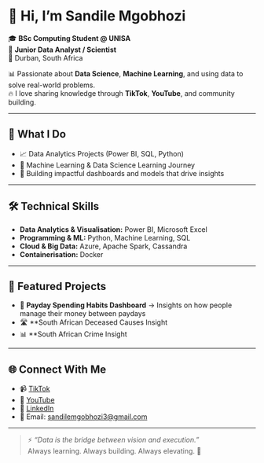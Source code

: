 # 👋 Hi, I’m Sandile Mgobhozi

🎓 **BSc Computing Student @ UNISA**  
💼 **Junior Data Analyst / Scientist**  
📍 Durban, South Africa  

📊 Passionate about **Data Science**, **Machine Learning**, and using data to solve real-world problems.  
🔥 I love sharing knowledge through **TikTok**, **YouTube**, and community building.  

---

## 🧠 What I Do
- 📈 Data Analytics Projects (Power BI, SQL, Python)  
- 🧠 Machine Learning & Data Science Learning Journey   
- 🧠 Building impactful dashboards and models that drive insights

---

## 🛠️ Technical Skills
- **Data Analytics & Visualisation:** Power BI, Microsoft Excel  
- **Programming & ML:** Python, Machine Learning, SQL  
- **Cloud & Big Data:** Azure, Apache Spark, Cassandra  
- **Containerisation:** Docker

---

## 🚀 Featured Projects
- 💸 **Payday Spending Habits Dashboard** → Insights on how people manage their money between paydays  
- 🛣 **South African Deceased Causes Insight 
- 📊 **South African Crime Insight

---

## 🌐 Connect With Me
- 📹 [TikTok](https://www.tiktok.com/@sandilem_2?_t=ZM-90MD7hDeLd2&_r=1)  
- 🧠 [YouTube](https://www.youtube.com/@SandileMgobhozi-j6v)  
- 💼 [LinkedIn](https://www.linkedin.com/in/sandile-mgobhozi-906b25299/)  
- 📧 Email: sandilemgobhozi3@gmail.com

---

> ⚡ *“Data is the bridge between vision and execution.”*  
> Always learning. Always building. Always elevating. 🚀
